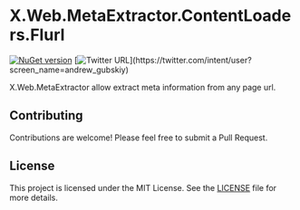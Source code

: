 # X.Web.MetaExtractor.ContentLoaders.Flurl

[![NuGet version](https://badge.fury.io/nu/X.Web.MetaExtractor.ContentLoaders.Flurl.svg)](https://badge.fury.io/nu/X.Web.MetaExtractor.ContentLoaders.Flurl)
[![Twitter URL](https://img.shields.io/twitter/url/https/twitter.com/andrew_gubskiy.svg?style=social&label=Follow%20me!)](https://twitter.com/intent/user?screen_name=andrew_gubskiy)

X.Web.MetaExtractor allow extract meta information from any page url.

## Contributing

Contributions are welcome! Please feel free to submit a Pull Request.

## License

This project is licensed under the MIT License. See the [LICENSE](https://github.com/ernado-x/X.Web.MetaExtractor/blob/master/LICENSE) file for more details.
